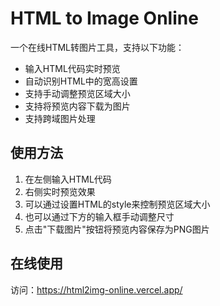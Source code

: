 # HTML to Image Online

一个在线HTML转图片工具，支持以下功能：
- 输入HTML代码实时预览
- 自动识别HTML中的宽高设置
- 支持手动调整预览区域大小
- 支持将预览内容下载为图片
- 支持跨域图片处理

## 使用方法
1. 在左侧输入HTML代码
2. 右侧实时预览效果
3. 可以通过设置HTML的style来控制预览区域大小
4. 也可以通过下方的输入框手动调整尺寸
5. 点击"下载图片"按钮将预览内容保存为PNG图片

## 在线使用
访问：https://html2img-online.vercel.app/ 